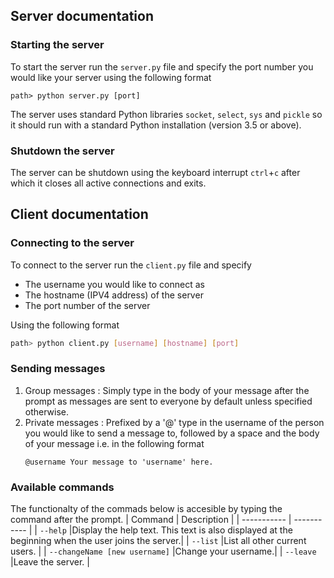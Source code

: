 ## Server documentation
### Starting the server
To start the server run the `server.py` file and specify the port number you would like your server using the following format
```
path> python server.py [port]
```

The server uses standard Python libraries `socket`, `select`, `sys` and `pickle`  so it should run with a standard Python installation (version 3.5 or above).

### Shutdown the server
The server can be shutdown using the keyboard interrupt `ctrl`+`c`  after which it closes all active connections and exits.

## Client documentation
### Connecting to the server
To connect to the server run the `client.py` file and specify 
- The username you would like to connect as 
- The hostname (IPV4 address) of the server
- The port number of the server

Using the following format
```bash
path> python client.py [username] [hostname] [port]
```
### Sending messages
1. Group messages : Simply type in the body of your message after the prompt as messages are sent to everyone by default unless specified otherwise.
2. Private messages : Prefixed by a '@' type in the username of the person you would like to send a message to, followed by a space and the body of your message i.e. in the following format
   ```
   @username Your message to 'username' here.
   ```
 ### Available commands
 The functionalty of the commads below is accesible by typing the command after the prompt.
| Command     | Description |
| ----------- | ----------- |
| `--help`  |Display the help text. This text is also displayed at the beginning when the user joins the server.|
| `--list` |List all other current users.     |
| `--changeName [new username]`  |Change your username.|
| `--leave`  |Leave the server. |

 